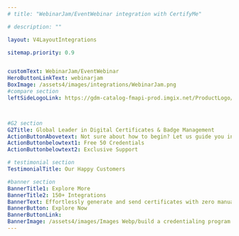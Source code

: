 ```yaml
---
# title: "WebinarJam/EventWebinar integration with CertifyMe"

# description: ""

layout: V4LayoutIntegrations

sitemap.priority: 0.9


customText: WebinarJam/EventWebinar
HeroButtonLinkText: webinarjam
BoxImage: /assets4/images/integrations/WebinarJam.png
#compare section
leftSideLogoLink: https://gdm-catalog-fmapi-prod.imgix.net/ProductLogo/eccafdf3-62ab-455e-b9e8-473dbdb8c5c5.png?auto=format,compress&size=50



#G2 section
G2Title: Global Leader in Digital Certificates & Badge Management
ActionButtonAbovetext: Not sure about how to begin? Let us guide you in the right direction!
ActionButtonbelowtext1: Free 50 Credentials
ActionButtonbelowtext2: Exclusive Support

# testimonial section
TestimonialTitle: Our Happy Customers   

#banner section
BannerTitle1: Explore More
BannerTitle2: 150+ Integrations
BannerText: Effortlessly generate and send certificates with zero manual intervention using the most advanced digital credential management software of 2023.
BannerButton: Explore Now
BannerButtonLink: 
BannerImage: /assets4/images/Images Webp/build a credentialing program.webp
---
```



